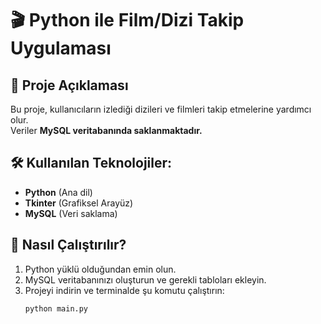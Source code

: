 # 🎬 Python ile Film/Dizi Takip Uygulaması  

## 📌 Proje Açıklaması  
Bu proje, kullanıcıların izlediği dizileri ve filmleri takip etmelerine yardımcı olur.  
Veriler **MySQL veritabanında saklanmaktadır.**  

## 🛠️ Kullanılan Teknolojiler:  
- **Python** (Ana dil)  
- **Tkinter** (Grafiksel Arayüz)  
- **MySQL** (Veri saklama)  

## 🚀 Nasıl Çalıştırılır?  
1. Python yüklü olduğundan emin olun.  
2. MySQL veritabanınızı oluşturun ve gerekli tabloları ekleyin.  
3. Projeyi indirin ve terminalde şu komutu çalıştırın:  
   ```sh
   python main.py
